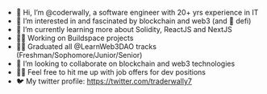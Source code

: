 - 👋 Hi, I’m @coderwally, a software engineer with 20+ yrs experience in IT
- 👀 I’m interested in and fascinated by blockchain and web3 (and 💜 defi)
- 🌱 I’m currently learning more about Solidity, ReactJS and NextJS
- 👷‍♂️ Working on Buildspace projects
- 👨‍🎓 Graduated all @LearnWeb3DAO tracks (Freshman/Sophomore/Junior/Senior)
- 💞️ I’m looking to collaborate on blockchain and web3 technologies
- 👨‍💼 Feel free to hit me up with job offers for dev positions
- 🐦 My twitter profile: https://twitter.com/traderwally7


<!---
coderwally/coderwally is a ✨ special ✨ repository because its `README.md` (this file) appears on your GitHub profile.
You can click the Preview link to take a look at your changes.
--->
